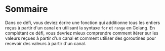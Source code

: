 # Sommaire

Dans ce défi, vous deviez écrire une fonction qui additionne tous les entiers reçus à partir d'un canal en utilisant la syntaxe `for` et `range` en Golang. En complétant ce défi, vous devriez mieux comprendre comment itérer sur les valeurs reçues à partir d'un canal et comment utiliser des goroutines pour recevoir des valeurs à partir d'un canal.
